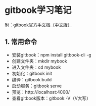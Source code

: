 # gitbook学习笔记

附：[gitbook官方手文档（中文版）](https://chrisniael.gitbooks.io/gitbook-documentation/content/)

## 1. 常用命令
- 安装gitbook：npm install gitbook-cli -g
- 创建文件夹：mkdir mybook
- 进入文件夹：cd mybook
- 初始化：gitbook init
- 编译：gitbook build
- 启动服务：gitbook serve
- 预览：http://localhost:4000/
- 查看gitbook版本：gitbook -V（V大写）